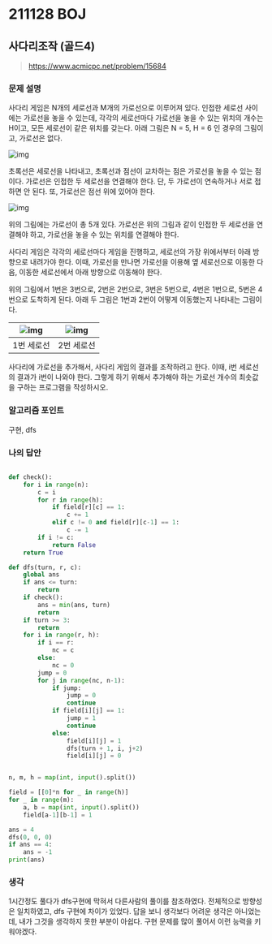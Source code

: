 # 211128 BOJ

## 사다리조작 (골드4)

> https://www.acmicpc.net/problem/15684

### 문제 설명

사다리 게임은 N개의 세로선과 M개의 가로선으로 이루어져 있다. 인접한 세로선 사이에는 가로선을 놓을 수 있는데, 각각의 세로선마다 가로선을 놓을 수 있는 위치의 개수는 H이고, 모든 세로선이 같은 위치를 갖는다. 아래 그림은 N = 5, H = 6 인 경우의 그림이고, 가로선은 없다.

![img](https://onlinejudgeimages.s3-ap-northeast-1.amazonaws.com/problem/15684/1.png)

초록선은 세로선을 나타내고, 초록선과 점선이 교차하는 점은 가로선을 놓을 수 있는 점이다. 가로선은 인접한 두 세로선을 연결해야 한다. 단, 두 가로선이 연속하거나 서로 접하면 안 된다. 또, 가로선은 점선 위에 있어야 한다.

![img](https://onlinejudgeimages.s3-ap-northeast-1.amazonaws.com/problem/15684/2.png)

위의 그림에는 가로선이 총 5개 있다. 가로선은 위의 그림과 같이 인접한 두 세로선을 연결해야 하고, 가로선을 놓을 수 있는 위치를 연결해야 한다.

사다리 게임은 각각의 세로선마다 게임을 진행하고, 세로선의 가장 위에서부터 아래 방향으로 내려가야 한다. 이때, 가로선을 만나면 가로선을 이용해 옆 세로선으로 이동한 다음, 이동한 세로선에서 아래 방향으로 이동해야 한다.

위의 그림에서 1번은 3번으로, 2번은 2번으로, 3번은 5번으로, 4번은 1번으로, 5번은 4번으로 도착하게 된다. 아래 두 그림은 1번과 2번이 어떻게 이동했는지 나타내는 그림이다.

| ![img](https://onlinejudgeimages.s3-ap-northeast-1.amazonaws.com/problem/15684/3.png) | ![img](https://onlinejudgeimages.s3-ap-northeast-1.amazonaws.com/problem/15684/4.png) |
| ------------------------------------------------------------ | ------------------------------------------------------------ |
| 1번 세로선                                                   | 2번 세로선                                                   |

사다리에 가로선을 추가해서, 사다리 게임의 결과를 조작하려고 한다. 이때, i번 세로선의 결과가 i번이 나와야 한다. 그렇게 하기 위해서 추가해야 하는 가로선 개수의 최솟값을 구하는 프로그램을 작성하시오.

### 알고리즘 포인트

구현, dfs

### 나의 답안

```python

def check():
    for i in range(n):
        c = i
        for r in range(h):
            if field[r][c] == 1:
                c += 1
            elif c != 0 and field[r][c-1] == 1:
                c -= 1
        if i != c:
            return False
    return True

def dfs(turn, r, c):
    global ans
    if ans <= turn:
        return
    if check():
        ans = min(ans, turn)
        return
    if turn >= 3:
        return
    for i in range(r, h):
        if i == r:
            nc = c
        else:
            nc = 0
        jump = 0
        for j in range(nc, n-1):
            if jump:
                jump = 0
                continue
            if field[i][j] == 1:
                jump = 1
                continue
            else:
                field[i][j] = 1
                dfs(turn + 1, i, j+2)
                field[i][j] = 0


n, m, h = map(int, input().split())

field = [[0]*n for _ in range(h)]
for _ in range(m):
    a, b = map(int, input().split())
    field[a-1][b-1] = 1

ans = 4
dfs(0, 0, 0)
if ans == 4:
    ans = -1
print(ans)
```

### 생각

1시간정도 풀다가 dfs구현에 막혀서 다른사람의 풀이를 참조하였다. 전체적으로 방향성은 일치하였고, dfs 구현에 차이가 있었다. 답을 보니 생각보다 어려운 생각은 아니었는데, 내가 그것을 생각하지 못한 부분이 아쉽다. 구현 문제를 많이 풀어서 이런 능력을 키워야겠다.

